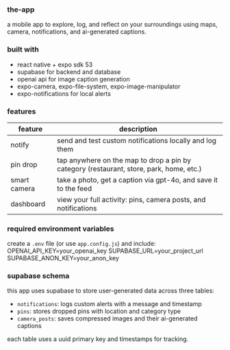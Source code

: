 ### the-app

a mobile app to explore, log, and reflect on your surroundings using maps, camera, notifications, and ai-generated captions.

### built with

- react native + expo sdk 53  
- supabase for backend and database  
- openai api for image caption generation  
- expo-camera, expo-file-system, expo-image-manipulator  
- expo-notifications for local alerts  

### features

| feature      | description                                                                              |
| ------------ | ---------------------------------------------------------------------------------------- |
| notify       | send and test custom notifications locally and log them                                  |
| pin drop     | tap anywhere on the map to drop a pin by category (restaurant, store, park, home, etc.)  |
| smart camera | take a photo, get a caption via gpt-4o, and save it to the feed                          |
| dashboard    | view your full activity: pins, camera posts, and notifications                           |

### required environment variables

create a `.env` file (or use `app.config.js`) and include:
OPENAI_API_KEY=your_openai_key
SUPABASE_URL=your_project_url
SUPABASE_ANON_KEY=your_anon_key



### supabase schema

this app uses supabase to store user-generated data across three tables:

- `notifications`: logs custom alerts with a message and timestamp  
- `pins`: stores dropped pins with location and category type  
- `camera_posts`: saves compressed images and their ai-generated captions  

each table uses a uuid primary key and timestamps for tracking.


